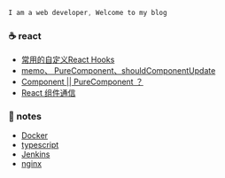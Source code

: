 ```js
I am a web developer, Welcome to my blog
```

### :coffee: react
*   [常用的自定义React Hooks](https://github.com/peng-yin/note/issues/45)
*   [memo、 PureComponent、shouldComponentUpdate](https://github.com/peng-yin/note/issues/49)
*   [Component || PureComponent ？](https://github.com/peng-yin/note/issues/48)
*   [React 组件通信](https://github.com/peng-yin/note/issues/16)

### :jack_o_lantern: notes
*   [Docker](https://github.com/peng-yin/note/issues/47)
*   [typescript](https://github.com/peng-yin/note/issues/25)
*   [Jenkins](https://github.com/peng-yin/note/issues/21)
*   [nginx](https://github.com/peng-yin/note/issues/7)
